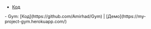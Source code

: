 <ul>

<li><a href = "https://github.com/Amirhad/Gym">Код</a></li></ul> 
- Gym: [Код](https://github.com/Amirhad/Gym) | [Демо](https://my-project-gym.herokuapp.com/)
